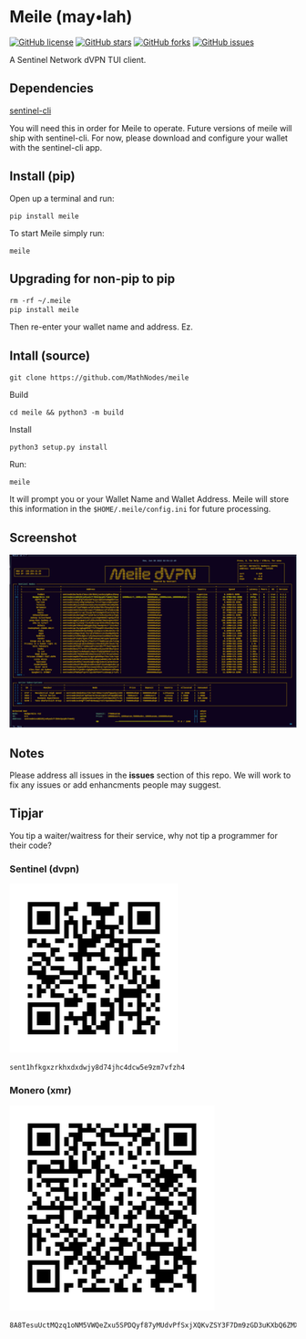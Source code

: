# Meile (may•lah)
[![GitHub license](https://img.shields.io/github/license/mathnodes/meile?style=for-the-badge)](https://github.com/MathNodes/meile/blob/main/LICENSE)
[![GitHub stars](https://img.shields.io/github/stars/mathnodes/meile?style=for-the-badge)](https://github.com/mathnodes/meile/stargazers)
[![GitHub forks](https://img.shields.io/github/forks/mathnodes/meile?style=for-the-badge)](https://github.com/mathnodes/meile/network)
[![GitHub issues](https://img.shields.io/github/issues/mathnodes/meile?style=for-the-badge)](https://github.com/mathnodes/meile/issues)

A Sentinel Network dVPN TUI client. 

## Dependencies
[sentinel-cli](https://github.com/sentinel-official/cli-client)

You will need this in order for Meile to operate. Future versions of meile will ship with sentinel-cli. For now, please download and configure your wallet with the sentinel-cli app. 

## Install (pip)

Open up a terminal and run:

```shell
pip install meile
```

To start Meile simply run:

```shell
meile
```

## Upgrading for non-pip to pip
```shell
rm -rf ~/.meile
pip install meile
```

Then re-enter your wallet name and address. Ez. 

## Intall (source)

```shell
git clone https://github.com/MathNodes/meile
```

Build
```shell
cd meile && python3 -m build
```

Install
```shell
python3 setup.py install
```

Run:
```shell
meile
```

It will prompt you or your Wallet Name and Wallet Address. Meile will store this information in the `$HOME/.meile/config.ini` for future processing.

## Screenshot
![img/scrshot.png](img/scrshot.png)

## Notes
Please address all issues in the **issues** section of this repo. We will work
to fix any issues or add enhancments people may suggest. 

## Tipjar
You tip a waiter/waitress for their service, why not tip a programmer for their code?

### Sentinel (dvpn)

![img/dvpn.png](img/dvpn.png)

```shell
sent1hfkgxzrkhxdxdwjy8d74jhc4dcw5e9zm7vfzh4
```


### Monero (xmr)

![img/xmr.png](img/xmr.png)

```shell
8A8TesuUctMQzq1oNM5VWQeZxu5SPDQyf87yMUdvPfSxjXQKvZSY3F7Dm9zGD3uKXbQ6ZMXGRydyQAGGQvBSfeVZBtJxh8A
```




